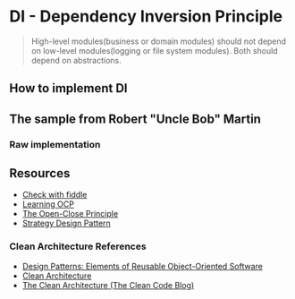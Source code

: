 # DI - Dependency Inversion Principle

> High-level modules(business or domain modules) should not depend on low-level modules(logging or file system modules). Both should depend on abstractions.


## How to implement DI

> 

## The sample from Robert "Uncle Bob" Martin



### Raw implementation




## Resources

- [Check with fiddle](https://dotnetfiddle.net/)
- [Learning OCP](https://medium.com/@pablodarde/learning-the-open-closed-principle-with-the-strategy-design-pattern-933dfa04d1e8)
- [The Open-Close Principle](https://cleancoders.com/episode/clean-code-episode-10)
- [Strategy Design Pattern](https://www.tutorialspoint.com/design_pattern/strategy_pattern.htm)

### Clean Architecture References

- [Design Patterns: Elements of Reusable Object-Oriented Software](https://www.amazon.com.br/dp/0201633612/?coliid=I3BZ6YLWVQOODS&colid=33HSVS6YEB9GQ&psc=1&ref_=lv_ov_lig_dp_it_im)
- [Clean Architecture](https://www.amazon.com.br/Clean-Architecture-Craftsmans-Software-Structure/dp/0134494164/ref=pd_bxgy_img_1/146-6852552-2489063?pd_rd_w=zjy9c&pf_rd_p=4a943320-02ab-4775-ad7a-eaf57d00a244&pf_rd_r=ZKKP8CPB3JEAT1YGKPZE&pd_rd_r=6bf3a408-31a9-4080-9645-7b48a056ffa4&pd_rd_wg=NbIDx&pd_rd_i=0134494164&psc=1)
- [The Clean Architecture (The Clean Code Blog)](https://blog.cleancoder.com/uncle-bob/2012/08/13/the-clean-architecture.html)